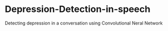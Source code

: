 # Depression-Detection-in-speech
Detecting depression in a conversation using Convolutional Neral Network
